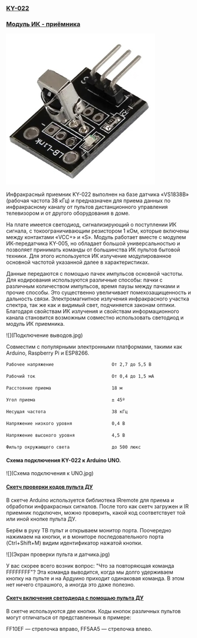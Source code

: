 ### [KY-022](KY-022.PDF)

### [Модуль ИК - приёмника](https://arduino-tex.ru/news/62/ky-022---modul-ik-priemnika-podklyuchenie-k-arduino.html)

![](KY-022.jpg)

Инфракрасный приемник KY-022 выполнен на базе датчика «VS1838B» (рабочая частота 38 кГц) и предназначен для приема данных по инфракрасному каналу от пультов дистанционного управления телевизором и от другого оборудования в доме.

На плате имеется светодиод, сигнализирующий о поступлении ИК сигнала, с токоограничивающим резистором 1 кОм, которые включены между контактами «VCC+» и «S». Модуль работает вместе с модулем ИК-передатчика KY-005, но обладает большой универсальностью и позволяет принимать команды от большинства ИК пультов бытовой техники. Для этого используется ИК излучение модулированное основной частотой указанной далее в характеристиках. 

Данные передаются с помощью пачек импульсов основной частоты. Для кодирования используются различные способы: пачки с различным количеством импульсов, время паузы между пачками и прочие способы. Это существенно увеличивает помехозащищенность и дальность связи. Электромагнитное излучения инфракрасного участка спектра, так же как и видимый свет, подчиняется законам оптики. Благодаря свойствам ИК излучения и свойствам информационного канала становится возможным совместно использовать светодиод и модуль ИК приемника.

![](Подключение выводов.jpg)

Совместим с популярными электронными платформами, такими как Arduino, Raspberry Pi и ESP8266.

```
Рабочее напряжение                      От 2,7 до 5,5 В

Рабочий ток                             От 0,4 до 1,5 мА

Расстояние приема                       18 м

Угол приема                             ± 45º

Несущая частота                         38 кГц

Напряжение низкого уровня               0,4 В

Напряжение высокого уровня              4,5 В

Фильтр окружающего света                до 500 люкс

```
#### Схема подключения KY-022 к Arduino UNO.

![](Схема подключения к UNO.jpg)

#### [Скетч проверки кодов пульта ДУ](Proverka-kodov-pulta-du/Proverka-kodov-pulta-du.ino)

В скетче Arduino используется библиотека IRremote для приема и обработки инфракрасных сигналов. После того как скетч загружен и IR приемник подключен, можно проверить, какой код соответствует той или иной кнопке пульта ДУ.

Берём в руку ТВ пульт и открываем монитор порта. Поочередно нажимаем на кнопки, и в мониторе последовательного порта (Ctrl+Shift+M) видим идентификатор нажатой кнопки.

![](Экран проверки пульта и датчика.jpg)

У вас скорее всего возник вопрос: "Что за повторяющая команда FFFFFFFF"? Эта команда выводится, когда мы долго удерживаем кнопку на пульте и на Ардуино приходит одинаковая команда. В этом нет ничего страшного, а иногда это даже полезно.

#### [Скетч включения светодиода с помощью пульта ДУ](Vklyucheniya-svetodioda-s-pomoshchyu-pulta-du/Vklyucheniya-svetodioda-s-pomoshchyu-pulta-du.ino)

В скетче используются две кнопки. Коды кнопок различных пультов могут отличаться от представленных в примере:

FF10EF   — стрелочка вправо,
FF5AA5   — стрелочка влево.
